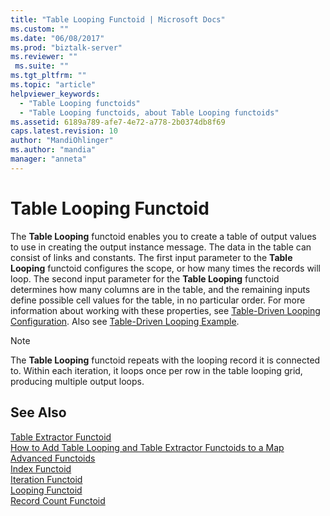 ```yaml
---
title: "Table Looping Functoid | Microsoft Docs"
ms.custom: ""
ms.date: "06/08/2017"
ms.prod: "biztalk-server"
ms.reviewer: ""
 ms.suite: ""
ms.tgt_pltfrm: ""
ms.topic: "article"
helpviewer_keywords: 
  - "Table Looping functoids"
  - "Table Looping functoids, about Table Looping functoids"
ms.assetid: 6189a789-afe7-4e72-a778-2b0374db8f69
caps.latest.revision: 10
author: "MandiOhlinger"
ms.author: "mandia"
manager: "anneta"
---
```

# Table Looping Functoid
The **Table Looping** functoid enables you to create a table of output values to use in creating the output instance message. The data in the table can consist of links and constants. The first input parameter to the **Table Looping** functoid configures the scope, or how many times the records will loop. The second input parameter for the **Table Looping** functoid determines how many columns are in the table, and the remaining inputs define possible cell values for the table, in no particular order. For more information about working with these properties, see [Table-Driven Looping Configuration](../core/table-driven-looping-configuration.md). Also see [Table-Driven Looping Example](../core/table-driven-looping-example.md).  
  
> [!NOTE]
>  The **Table Looping** functoid repeats with the looping record it is connected to. Within each iteration, it loops once per row in the table looping grid, producing multiple output loops.  
  
## See Also  
 [Table Extractor Functoid](../core/table-extractor-functoid.md)   
 [How to Add Table Looping and Table Extractor Functoids to a Map](../core/how-to-add-table-looping-and-table-extractor-functoids-to-a-map.md)   
 [Advanced Functoids](../core/advanced-functoids.md)   
 [Index Functoid](../core/index-functoid.md)   
 [Iteration Functoid](../core/iteration-functoid.md)   
 [Looping Functoid](../core/looping-functoid.md)   
 [Record Count Functoid](../core/record-count-functoid.md)